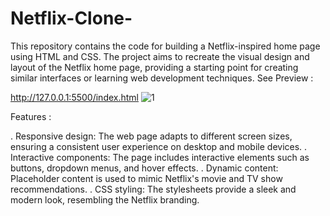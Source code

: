 # Netflix-Clone-
This repository contains the code for building a Netflix-inspired home page using HTML and CSS. The project aims to recreate the visual design and layout of the Netflix home page, providing a starting point for creating similar interfaces or learning web development techniques. See 
Preview :

http://127.0.0.1:5500/index.html
![1](https://github.com/user-attachments/assets/f618234b-dac2-4b37-a672-060b00b97af8)

Features :

. Responsive design: The web page adapts to different screen sizes, ensuring a consistent user experience on desktop and mobile devices.
. Interactive components: The page includes interactive elements such as buttons, dropdown menus, and hover effects.
. Dynamic content: Placeholder content is used to mimic Netflix's movie and TV show recommendations.
. CSS styling: The stylesheets provide a sleek and modern look, resembling the Netflix branding.




